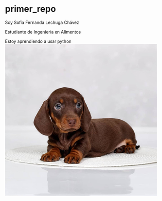 # primer_repo
Soy Sofía Fernanda Lechuga Chávez

Estudiante de Ingeniería en Alimentos

Estoy aprendiendo a usar python
![Perrrito shashisha](https://raw.githubusercontent.com/Sofia383048/primer_repo/refs/heads/main/file.jpg)
